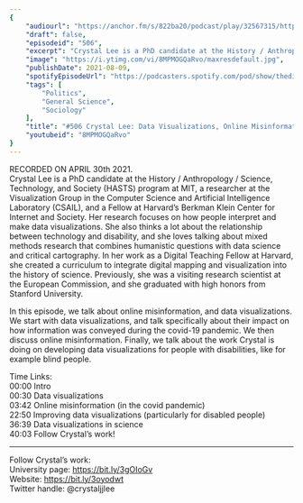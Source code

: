 ```yaml
---
{
	"audiourl": "https://anchor.fm/s/822ba20/podcast/play/32567315/https%3A%2F%2Fd3ctxlq1ktw2nl.cloudfront.net%2Fstaging%2F2021-3-30%2Fc445bbd5-a1e1-e0b3-c188-e3811512be8a.m4a",
	"draft": false,
	"episodeid": "506",
	"excerpt": "Crystal Lee is a PhD candidate at the History / Anthropology / Science, Technology, and Society (HASTS) program at MIT, a researcher at the Visualization Group in the Computer Science and Artificial Intelligence Laboratory (CSAIL), and a Fellow at Harvard’s Berkman Klein Center for Internet and Society. Her research focuses on how people interpret and make data visualizations. She also thinks a lot about the relationship between technology and disability, and she loves talking about mixed methods research that combines humanistic questions with data science and critical cartography. In her work as a Digital Teaching Fellow at Harvard, she created a curriculum to integrate digital mapping and visualization into the history of science. Previously, she was a visiting research scientist at the European Commission, and she graduated with high honors from Stanford University.",
	"image": "https://i.ytimg.com/vi/8MPMOGQaRvo/maxresdefault.jpg",
	"publishDate": 2021-08-09,
	"spotifyEpisodeUrl": "https://podcasters.spotify.com/pod/show/thedissenter/episodes/506-Crystal-Lee-Data-Visualizations--Online-Misinformation--and-the-Covid-19-Pandemic-e100cij",
	"tags": [
		"Politics",
		"General Science",
		"Sociology"
	],
	"title": "#506 Crystal Lee: Data Visualizations, Online Misinformation, and the Covid-19 Pandemic",
	"youtubeid": "8MPMOGQaRvo"
}
---
```

RECORDED ON APRIL 30th 2021.  
Crystal Lee is a PhD candidate at the History / Anthropology / Science, Technology, and Society (HASTS) program at MIT, a researcher at the Visualization Group in the Computer Science and Artificial Intelligence Laboratory (CSAIL), and a Fellow at Harvard’s Berkman Klein Center for Internet and Society. Her research focuses on how people interpret and make data visualizations. She also thinks a lot about the relationship between technology and disability, and she loves talking about mixed methods research that combines humanistic questions with data science and critical cartography. In her work as a Digital Teaching Fellow at Harvard, she created a curriculum to integrate digital mapping and visualization into the history of science. Previously, she was a visiting research scientist at the European Commission, and she graduated with high honors from Stanford University.

In this episode, we talk about online misinformation, and data visualizations. We start with data visualizations, and talk specifically about their impact on how information was conveyed during the covid-19 pandemic. We then discuss online misinformation. Finally, we talk about the work Crystal is doing on developing data visualizations for people with disabilities, like for example blind people.

Time Links:  
<time>00:00</time> Intro  
<time>00:30</time> Data visualizations  
<time>03:42</time> Online misinformation (in the covid pandemic)  
<time>22:50</time> Improving data visualizations (particularly for disabled people)  
<time>36:39</time> Data visualizations in science  
<time>40:03</time> Follow Crystal’s work!

---

Follow Crystal’s work:  
University page: https://bit.ly/3gOIoGv  
Website: https://bit.ly/3oyodwt  
Twitter handle: @crystaljjlee
